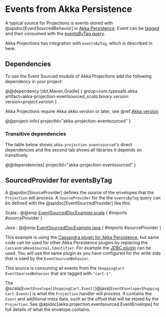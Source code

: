 # Events from Akka Persistence

A typical source for Projections is events stored with @apidoc[EventSourcedBehavior] in [Akka Persistence](https://doc.akka.io/docs/akka/current/typed/persistence.html). Event can be [tagged](https://doc.akka.io/docs/akka/current/typed/persistence.html#tagging) and then
consumed with the [eventsByTag query](https://doc.akka.io/docs/akka/current/persistence-query.html#eventsbytag-and-currenteventsbytag).

Akka Projections has integration with `eventsByTag`, which is described in here. 

## Dependencies

To use the Event Sourced module of Akka Projections add the following dependency in your project:

@@dependency [sbt,Maven,Gradle] {
  group=com.typesafe.akka
  artifact=akka-projection-eventsourced_$scala.binary.version$
  version=$project.version$
}

Akka Projections require Akka $akka.version$ or later, see @ref:[Akka version](overview.md#akka-version).

@@project-info{ projectId="akka-projection-eventsourced" }

### Transitive dependencies

The table below shows `akka-projection-eventsourced`'s direct dependencies and the second tab shows all libraries it depends on transitively.

@@dependencies{ projectId="akka-projection-eventsourced" }

## SourcedProvider for eventsByTag

A @apidoc[SourceProvider] defines the source of the envelopes that the `Projection` will process. A `SourceProvider`
for the the `eventsByTag` query can be defined with the @apidoc[EventSourcedProvider] like this:

Scala
:  @@snip [EventSourcedDocExample.scala](/examples/src/test/scala/docs/eventsourced/EventSourcedDocExample.scala) { #imports #sourceProvider }

Java
:  @@snip [EventSourcedDocExample.java](/examples/src/test/java/jdocs/eventsourced/EventSourcedDocExample.java) { #imports #sourceProvider }

This example is using the [Cassandra plugin for Akka Persistence](https://doc.akka.io/docs/akka-persistence-cassandra/current/read-journal.html),
but same code can be used for other Akka Persistence plugins by replacing the `CassandraReadJournal.Identifier`.
For example the [JDBC plugin](https://doc.akka.io/docs/akka-persistence-jdbc/current/) can be used. You will
use the same plugin as you have configured for the write side that is used by the `EventSourcedBehavior`.

This source is consuming all events from the `ShoppingCart` `EventSourcedBehavior` that are tagged with `"cart-1"`.

The @scala[`EventEnvelope[ShoppingCart.Event]`]@java[`EventEnvelope<ShoppingCart.Event>`] is what the `Projection`
handler will process. It contains the `Event` and additional meta data, such as the offset that will be stored
by the `Projection`. See @apidoc[akka.projection.eventsourced.EventEnvelope] for full details of what the
envelope contains. 


